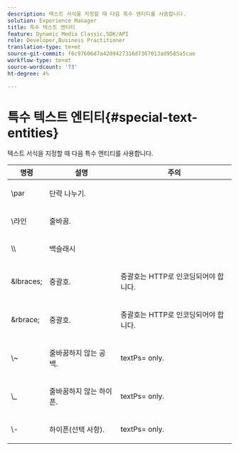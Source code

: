 ```yaml
---
description: 텍스트 서식을 지정할 때 다음 특수 엔티티를 사용합니다.
solution: Experience Manager
title: 특수 텍스트 엔티티
feature: Dynamic Media Classic,SDK/API
role: Developer,Business Practitioner
translation-type: tm+mt
source-git-commit: f6c97606d7a4209427316d7367013ad9585a5cae
workflow-type: tm+mt
source-wordcount: '73'
ht-degree: 4%

---
```



# 특수 텍스트 엔티티{#special-text-entities}

텍스트 서식을 지정할 때 다음 특수 엔티티를 사용합니다.

<table id="table_CFEB845C1B9A475CA52ECDFA9BB59A9D"> 
 <thead> 
  <tr> 
   <th class="entry"> 명령 </th> 
   <th class="entry"> 설명 </th> 
   <th class="entry"> 주의 </th> 
  </tr> 
 </thead>
 <tbody> 
  <tr> 
   <td> <span class="codeph"> \par</span> </td> 
   <td> <p>단락 나누기. </p> </td> 
   <td> <p> </p> </td> 
  </tr> 
  <tr> 
   <td> <span class="codeph"> \라인 </span> </td> 
   <td> <p>줄바꿈. </p> </td> 
   <td> <p> </p> </td> 
  </tr> 
  <tr> 
   <td> <span class="codeph"> \\ </span> </td> 
   <td> <p>백슬래시 </p> </td> 
   <td> <p> </p> </td> 
  </tr> 
  <tr> 
   <td> <span class="codeph"> &amp;lbraces;  </span> </td> 
   <td> <p>중괄호. </p> </td> 
   <td> <p>중괄호는 HTTP로 인코딩되어야 합니다. </p> </td> 
  </tr> 
  <tr> 
   <td> <span class="codeph"> &amp;rbrace;  </span> </td> 
   <td> <p>중괄호. </p> </td> 
   <td> <p>중괄호는 HTTP로 인코딩되어야 합니다. </p> </td> 
  </tr> 
  <tr> 
   <td> <span class="codeph"> \~ </span> </td> 
   <td> <p>줄바꿈하지 않는 공백. </p> </td> 
   <td> <p><span class="codeph"> textPs=</span> only. </p> </td> 
  </tr> 
  <tr> 
   <td> <span class="codeph"> \_</span> </td> 
   <td> <p>줄바꿈하지 않는 하이픈. </p> </td> 
   <td> <p><span class="codeph"> textPs=</span> only. </p> </td> 
  </tr> 
  <tr> 
   <td> <span class="codeph"> \- </span> </td> 
   <td> <p>하이픈(선택 사항). </p> </td> 
   <td> <p><span class="codeph"> textPs=</span> only. </p> </td> 
  </tr> 
 </tbody> 
</table>

